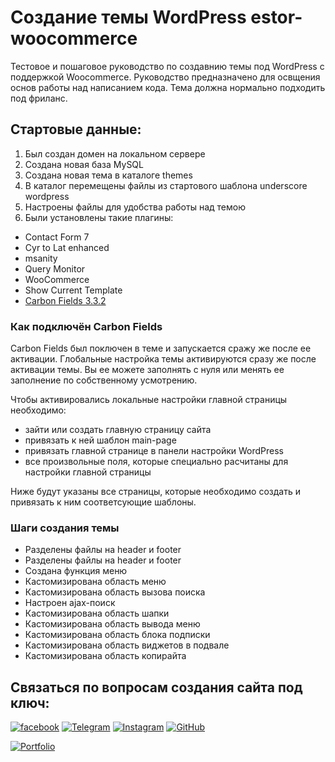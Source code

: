 # Создание темы WordPress estor-woocommerce

Тестовое и пошаговое руководство по создавнию темы под WordPress с поддержкой Woocommerce.
Руководство предназначено для освщения основ работы над написанием кода. Тема должна нормально подходить под фриланс.

## Стартовые данные:

1. Был создан домен на локальном сервере
2. Создана новая база MySQL
3. Создана новая тема в каталоге themes
4. В каталог перемещены файлы из стартового шаблона underscore wordpress
5. Настроены файлы для удобства работы над темою
6. Были установлены такие плагины:
* Contact Form 7
* Cyr to Lat enhanced
* msanity
* Query Monitor
* WooCommerce
* Show Current Template
* [Carbon Fields 3.3.2](https://carbonfields.net/release-archive/)  

### Как подключён Carbon Fields

Carbon Fields был поключен в теме и запускается сражу же после ее активации. 
Глобальные настройка темы активируются сразу же после активации темы. Вы ее можете заполнять с нуля или менять ее заполнение по собственному усмотрению.

Чтобы активировались локальные настройки главной страницы необходимо:
* зайти или создать главную страницу сайта
* привязать к ней шаблон main-page
* привязать главной странице в панели настройки WordPress
* все произвольные поля, которые специально расчитаны для настройки главной страницы

Ниже будут указаны все страницы, которые необходимо создать и привязать к ним соответсующие шаблоны. 

### Шаги создания темы

* Разделены файлы на header и footer
* Разделены файлы на header и footer
* Создана функция меню
* Кастомизирована область меню
* Кастомизирована область вызова поиска
* Настроен ajax-поиск
* Кастомизирована область шапки
* Кастомизирована область вывода меню
* Кастомизирована область блока подписки
* Кастомизирована область виджетов в подвале
* Кастомизирована область копирайта


## Связаться по вопросам создания сайта под ключ:

[![facebook](https://img.shields.io/badge/-Facebook-1877F2?style=for-the-badge&logo=Figma&logoColor=eeffff)](https://www.facebook.com/frontendercode)
[![Telegram](https://img.shields.io/badge/-Telegram-26A5E4?style=for-the-badge&logo=Telegram&logoColor=eeffff)](https://t.me/frontendcoder)
[![Instagram](https://img.shields.io/badge/-Instagram-E4405F?style=for-the-badge&logo=Instagram&logoColor=eeffff)](https://www.instagram.com/frontendercode/?hl=ru)
[![GitHub](https://img.shields.io/badge/-GitHub-181717?style=for-the-badge&logo=GitHub&logoColor=eeffff)](https://github.com/frontend-coder)



[![Portfolio](https://img.shields.io/badge/-Портфолио-181717?style=for-the-badge&logo=Internet-Archive&logoColor=eeffff)](https://frontend-coder.github.io)
